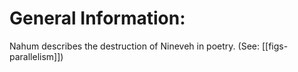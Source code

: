 # General Information:

Nahum describes the destruction of Nineveh in poetry. (See: [[figs-parallelism]])